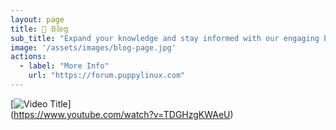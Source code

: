 ```yaml
---
layout: page
title: 📝 𝔹𝕝𝕠𝕘
sub_title: "Expand your knowledge and stay informed with our engaging blog posts"
image: '/assets/images/blog-page.jpg'
actions:
  - label: "More Info"
    url: "https://forum.puppylinux.com"   
---
```

[![Video Title](https://img.youtube.com/vi/VIDEO_ID/0.jpg)]  
(https://www.youtube.com/watch?v=TDGHzgKWAeU)
